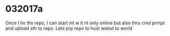 # 032017a
Once I hv ths repo, I can start int w it nt only online but also thru cmd prmpt and upload sth to repo. Lets prp repo to host webst to world
